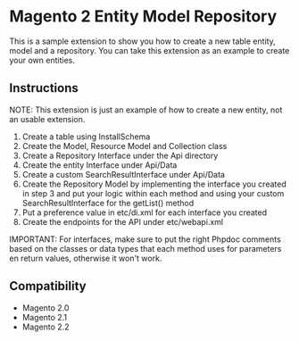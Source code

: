 # Magento 2 Entity Model Repository
This is a sample extension to show you how to create a new table entity, model and a repository.
You can take this extension as an example to create your own entities.

## Instructions

NOTE:  This extension is just an example of how to create a new entity, not an usable extension.

1. Create a table using InstallSchema
2. Create the Model, Resource Model and Collection class
3. Create a Repository Interface under the Api directory
4. Create the entity Interface under Api/Data
5. Create a custom SearchResultInterface under Api/Data
6. Create the Repository Model by implementing the interface you created in step 3 and put your logic within each method and using your custom SearchResultInterface for the getList() method
7. Put a preference value in etc/di.xml for each interface you created
8. Create the endpoints for the API under etc/webapi.xml

IMPORTANT: For interfaces, make sure to put the right Phpdoc comments based on the classes or data types that each method uses for parameters en return values, otherwise it won't work.

## Compatibility
- Magento 2.0
- Magento 2.1
- Magento 2.2